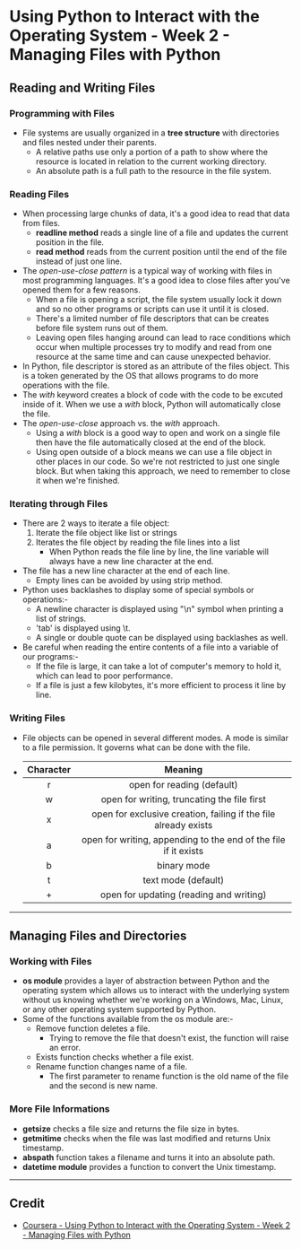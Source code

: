 # Using Python to Interact with the Operating System - Week 2 - Managing Files with Python

## Reading and Writing Files
### Programming with Files
* File systems are usually organized in a **tree structure** with directories and files nested under their parents.
  * A relative paths use only a portion of a path to show where the resource is located in relation to the current working directory.
  * An absolute path is a full path to the resource in the file system.

### Reading Files
* When processing large chunks of data, it's a good idea to read that data from files.
  * **readline method** reads a single line of a file and updates the current position in the file.
  * **read method** reads from the current position until the end of the file instead of just one line.
* The *open-use-close pattern* is a typical way of working with files in most programming languages. It's a good idea to close files after you've opened them for a few reasons.
  * When a file is opening a script, the file system usually lock it down and so no other programs or scripts can use it until it is closed.
  * There's a limited number of file descriptors that can be creates before file system runs out of them.
  * Leaving open files hanging around can lead to race conditions which occur when multiple processes try to modify and read from one resource at the same time and can cause unexpected behavior.
* In Python, file descriptor is stored as an attribute of the files object. This is a token generated by the OS that allows programs to do more operations with the file.
* The *with* keyword creates a block of code with the code to be excuted inside of it. When we use a *with* block, Python will automatically close the file.
* The *open-use-close* approach vs. the *with* approach.
  * Using a *with* block is a good way to open and work on a single file then have the file automatically closed at the end of the block.
  * Using open outside of a block means we can use a file object in other places in our code. So we're not restricted to just one single block. But when taking this approach, we need to remember to close it when we're finished.

### Iterating through Files
* There are 2 ways to iterate a file object:
  1. Iterate the file object like list or strings
  2. Iterates the file object by reading the file lines into a list
      * When Python reads the file line by line, the line variable will always have a new line character at the end.
* The file has a new line character at the end of each line.
  * Empty lines can be avoided by using strip method.
* Python uses backlashes to display some of special symbols or operations:-
  * A newline character is displayed using "\n" symbol when printing a list of strings.
  * 'tab' is displayed using \t.
  * A single or double quote can be displayed using backlashes as well.
* Be careful when reading the entire contents of a file into a variable of our programs:-
  * If the file is large, it can take a lot of computer's memory to hold it, which can lead to poor performance. 
  * If a file is just a few kilobytes, it's more efficient to process it line by line.

### Writing Files
* File objects can be opened in several different modes. A mode is similar to a file permission. It governs what can be done with the file.
* | Character | Meaning                                                         |
  | :-:       | :-:                                                             |
  | r         | open for reading (default)                                      |
  | w         | open for writing, truncating the file first                     |
  | x         | open for exclusive creation, failing if the file already exists |
  | a         | open for writing, appending to the end of the file if it exists |
  | b         | binary mode                                                     |
  | t         | text mode (default)                                             |
  | +         | open for updating (reading and writing)                         |
  
---

## Managing Files and Directories
### Working with Files
* **os module** provides a layer of abstraction between Python and the operating system which allows us to interact with the underlying system without us knowing whether we're working on a Windows, Mac, Linux, or any other operating system supported by Python.
* Some of the functions available from the os module are:-
  * Remove function deletes a file.
    * Trying to remove the file that doesn't exist, the function will raise an error.
  * Exists function checks whether a file exist.
  * Rename function changes name of a file.
    * The first parameter to rename function is the old name of the file and the second is new name.

### More File Informations
* **getsize** checks a file size and returns the file size in bytes.
* **getmitime** checks when the file was last modified and returns Unix timestamp.
* **abspath** function takes a filename and turns it into an absolute path.
* **datetime module** provides a function to convert the Unix timestamp.

---

## Credit
* [Coursera - Using Python to Interact with the Operating System - Week 2 - Managing Files with Python](https://www.coursera.org/learn/python-operating-system/home/week/2)
